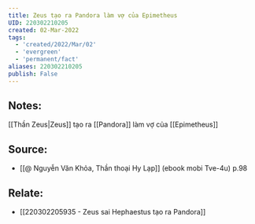 ```yaml
---
title: Zeus tạo ra Pandora làm vợ của Epimetheus
UID: 220302210205
created: 02-Mar-2022
tags:
  - 'created/2022/Mar/02'
  - 'evergreen'
  - 'permanent/fact'
aliases: 220302210205
publish: False
---
```

## Notes:
[[Thần Zeus|Zeus]] tạo ra [[Pandora]] làm vợ của [[Epimetheus]]

## Source:
- [[@ Nguyễn Văn Khỏa, Thần thoại Hy Lạp]] (ebook mobi Tve-4u) p.98

## Relate:
- [[220302205935 - Zeus sai Hephaestus tạo ra Pandora]]

